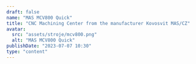 ```yaml
---
draft: false
name: "MAS MCV800 Quick"
title: "CNC Machining Center from the manufacturer Kovosvit MAS/CZ"
avatar:
  src: "assets/stroje/mcv800.png"
  alt: "MAS MCV800 Quick"
publishDate: "2023-07-07 10:30"
type: "content"
---
```

